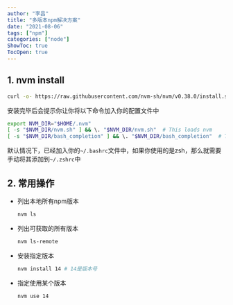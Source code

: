 ```yaml
---
author: "李昌"
title: "多版本npm解决方案"
date: "2021-08-06"
tags: ["npm"]
categories: ["node"]
ShowToc: true
TocOpen: true
---
```


## 1. nvm install

```sh
curl -o- https://raw.githubusercontent.com/nvm-sh/nvm/v0.38.0/install.sh | bash
```

安装完毕后会提示你让你将以下命令加入你的配置文件中
```sh
export NVM_DIR="$HOME/.nvm"
[ -s "$NVM_DIR/nvm.sh" ] && \. "$NVM_DIR/nvm.sh"  # This loads nvm
[ -s "$NVM_DIR/bash_completion" ] && \. "$NVM_DIR/bash_completion"  # This loads nvm bash_completion
```
默认情况下，已经加入你的`~/.bashrc`文件中，如果你使用的是zsh，那么就需要手动将其添加到`~/.zshrc`中

## 2. 常用操作

- 列出本地所有npm版本
  ```bash
  nvm ls
  ```

- 列出可获取的所有版本
  ```bash
  nvm ls-remote
  ```

- 安装指定版本
  ```bash
  nvm install 14 # 14是版本号
  ```
- 指定使用某个版本
  ```bash
  nvm use 14
  ```